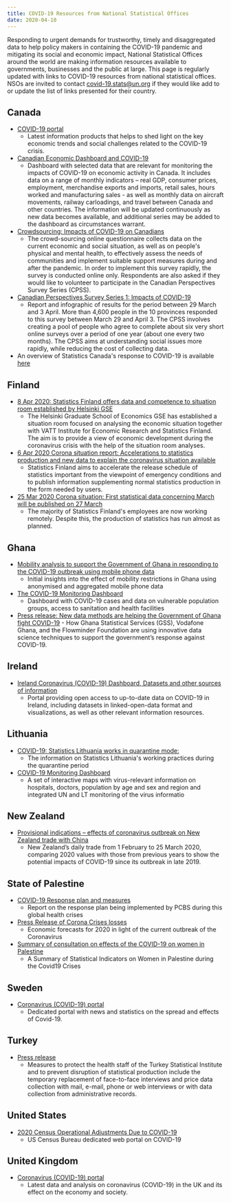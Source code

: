 ```yaml
---
title: COVID-19 Resources from National Statistical Offices
date: 2020-04-10
---
```


Responding to urgent demands for trustworthy, timely and disaggregated data to
help policy makers in containing the COVID-19 pandemic and mitigating its social
and economic impact, National Statistical Offices around the world are making
information resources available to governments, businesses and the public at
large. This page is regularly updated with links to COVID-19 resources from
national statistical offices. NSOs are invited to contact
[covid-19.stats@un.org](mailto:covid-19.stats@un.org) if they would like add to
or update the list of links presented for their country.

## Canada

- [COVID-19 portal](https://www.statcan.gc.ca/eng/covid19)
  - Latest information products that helps to shed light on the key economic
    trends and social challenges related to the COVID-19 crisis.
- [Canadian Economic Dashboard and COVID-19](https://www150.statcan.gc.ca/n1/pub/71-607-x/71-607-x2020009-eng.htm)
  - Dashboard with selected data that are relevant for monitoring the impacts of
    COVID-19 on economic activity in Canada. It includes data on a range of
    monthly indicators – real GDP, consumer prices, employment, merchandise
    exports and imports, retail sales, hours worked and manufacturing sales - as
    well as monthly data on aircraft movements, railway carloadings, and travel
    between Canada and other countries. The information will be updated
    continuously as new data becomes available, and additional series may be
    added to the dashboard as circumstances warrant.
- [Crowdsourcing: Impacts of COVID-19 on Canadians](https://www23.statcan.gc.ca/imdb/p2SV.pl?Function=getSurvey&Id=1280685)
  - The crowd-sourcing online questionnaire collects data on the current
    economic and social situation, as well as on people's physical and mental
    health, to effectively assess the needs of communities and implement
    suitable support measures during and after the pandemic. In order to
    implement this survey rapidly, the survey is conducted online only.
    Respondents are also asked if they would like to volunteer to participate in
    the Canadian Perspectives Survey Series (CPSS).
- [Canadian Perspectives Survey Series 1: Impacts of COVID-19](https://www150.statcan.gc.ca/n1/en/daily-quotidien/200408/dq200408c-eng.pdf?st=ZCLgi-dZ)
  - Report and infographic of results for the period between 29 March and 3
    April. More than 4,600 people in the 10 provinces responded to this survey
    between March 29 and April 3. The CPSS involves creating a pool of people
    who agree to complete about six very short online surveys over a period of
    one year (about one every two months). The CPSS aims at understanding social
    issues more rapidly, while reducing the cost of collecting data.
- An overview of Statistics Canada's response to COVID-19 is available
  [here](/statistical-programmes/statistics-canada-response/)

## Finland

- [8 Apr 2020: Statistics Finland offers data and competence to situation room established by Helsinki GSE](https://www.stat.fi/uutinen/statistics-finland-offers-data-and-competence-to-situation-room-established-by-helsinki-gse)
  - The Helsinki Graduate School of Economics GSE has established a situation
    room focused on analysing the economic situation together with VATT
    Institute for Economic Research and Statistics Finland. The aim is to
    provide a view of economic development during the coronavirus crisis with
    the help of the situation room analyses.
- [6 Apr 2020 Corona situation report: Accelerations to statistics production and new data to explain the coronavirus situation available](https://www.stat.fi/uutinen/corona-situation-report-accelerations-to-statistics-production-and-new-data-to-explain-the-coronavirus-situation-available)
  - Statistics Finland aims to accelerate the release schedule of statistics
    important from the viewpoint of emergency conditions and to publish
    information supplementing normal statistics production in the form needed by
    users.
- [25 Mar 2020 Corona situation: First statistical data concerning March will be published on 27 March](https://www.stat.fi/uutinen/corona-situation-first-statistical-data-concerning-march-will-be-published-on-27-march)
  - The majority of Statistics Finland's employees are now working remotely.
    Despite this, the production of statistics has run almost as planned.

## Ghana

- [Mobility analysis to support the Government of Ghana in responding to the COVID-19 outbreak using mobile phone data](https://statsghana.gov.gh/gsspublications.php?category=MTkwMDE4MjI2Ny4xMDg=/webstats/90r897632o)
  - Initial insights into the effect of mobility restrictions in Ghana using
    anonymised and aggregated mobile phone data
- [The COVID-19 Monitoring Dashboard](https://statsghana.maps.arcgis.com/apps/opsdashboard/index.html#/a22ebfb6d9cb47ff9ce87619d53f68e5)
  - Dashboard with COVID-19 cases and data on vulnerable population groups,
    access to sanitation and health facilities
- [Press release: New data methods are helping the Government of Ghana fight COVID-19](https://statsghana.gov.gh/gssmain/fileUpload/pressrelease/Ghana_COVID-19_PressRelease%20FINAL.pdf) -
  How Ghana Statistical Services (GSS), Vodafone Ghana, and the Flowminder
  Foundation are using innovative data science techniques to support the
  government’s response against COVID-19.

## Ireland

- [Ireland Coronavirus (COVID-19) Dashboard, Datasets and other sources of information](https://data.gov.ie/blog/coronavirus-covid-19)
  - Portal providing open access to up-to-date data on COVID-19 in Ireland,
    including datasets in linked-open-data format and visualizations, as well as
    other relevant information resources.

## Lithuania

- [COVID-19: Statistics Lithuania works in quarantine mode: ](https://osp.stat.gov.lt/EN/covid-19/lietuvos-statistika-dirba-karantino-rezimu/ar-laiku-paskelbsime-statistine-informacija)
  - The information on Statistics Lithuania's working practices during the
    quarantine period
- [COVID-19 Monitoring Dashboard](https://osp.maps.arcgis.com/apps/MapSeries/index.html?appid=79255eaa219140dfa65c01ae95ed143b)
  - A set of interactive maps with virus-relevant information on hospitals,
    doctors, population by age and sex and region and integrated UN and LT
    monitoring of the virus informatio

## New Zealand

- [Provisional indications – effects of coronavirus outbreak on New Zealand trade with China](https://www.stats.govt.nz/reports/provisional-indications-effects-of-coronavirus-outbreak-on-new-zealand-trade-with-china)
  - New Zealand’s daily trade from 1 February to 25 March 2020, comparing 2020
    values with those from previous years to show the potential impacts of
    COVID-19 since its outbreak in late 2019.

## State of Palestine

- [COVID-19 Response plan and measures](https://raw.githubusercontent.com/UNStats/covid-19-response/master/static/palestine-covid-19-response-plan-and-measures.pdf)
  - Report on the response plan being implemented by PCBS during this global
    health crises
- [Press Release of Corona Crises losses](https://raw.githubusercontent.com/UNStats/covid-19-response/master/static/palestine-economic-forecasts-for-2020.pdf)
  - Economic forecasts for 2020 in light of the current outbreak of the
    Coronavirus
- [Summary of consultation on effects of the COVID-19 on women in Palestine](https://raw.githubusercontent.com/UNStats/covid-19-response/master/static/palestine-indicators-on-women-during-covid-19-crisis.pdf)
  - A Summary of Statistical Indicators on Women in Palestine during the Covid19
    Crises

## Sweden

- [Coronavirus (COVID-19) portal](https://www.scb.se/hitta-statistik/corona/)
  - Dedicated portal with news and statistics on the spread and effects of
    Covid-19.

## Turkey

- [Press release](http://www.tuik.gov.tr//duyurular/duyuru_4369.pdf)
  - Measures to protect the health staff of the Turkey Statistical Institute and
    to prevent disruption of statistical production include the temporary
    replacement of face-to-face interviews and price data collection with mail,
    e-mail, phone or web interviews or with data collection from administrative
    records.

## United States

- [2020 Census Operational Adjustments Due to COVID-19](https://2020census.gov/en/news-events/operational-adjustments-covid-19.html)
  - US Census Bureau dedicated web portal on COVID-19

## United Kingdom

- [Coronavirus (COVID-19) portal](https://www.ons.gov.uk/peoplepopulationandcommunity/healthandsocialcare/conditionsanddiseases)
  - Latest data and analysis on coronavirus (COVID-19) in the UK and its effect
    on the economy and society.
